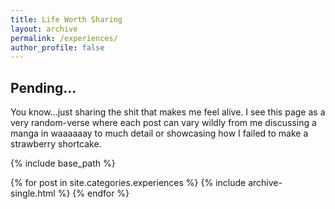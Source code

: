 ```yaml
---
title: Life Worth Sharing
layout: archive
permalink: /experiences/
author_profile: false
---
```


## Pending...

You know...just sharing the shit that makes me feel alive. I see this page as a very random-verse where each post can vary wildly from me discussing a manga in waaaaaay to much detail or showcasing how I failed to make a strawberry shortcake.

{% include base_path %}

{% for post in site.categories.experiences %}
  {% include archive-single.html %}
{% endfor %}